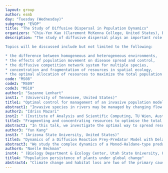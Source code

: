 ```yaml
---
layout: group
author: esmb
day: "Tuesday (Wednesday)"
subgroup: "EVOP"
title: "The Study of Diffusive Dispersal in Population Dynamics"
organizers: "Chiu-Yen Kao (Claremont McKenna College, United States), Bo Zhang (Oklahoma State University, United States)"
description: "The study of diffusive dispersal plays an important role in population dynamics, especially under the changing environment and anthropogenic disturbance. Recently, there are many studies which explore the effect of diffusive dispersal in different aspects. These include mathematical modeling, analytical and numerical techniques, and experimental studies.   This mini-symposium brings together mathematicians and biologists to share their diverse perspectives from theoretical, numerical, and experimental study in diffusive dispersal and their related optimization problems.  Mathematicians will introduce the new theories they have developed in recent years while biologists and epidemiologists will show how to apply these theories to solving real problems. Applications to optimization problems in translational sciences such as invasion control, population management, optimal chemotherapy will be discussed. This minisymposium will provide a forum for recent scientific developments, discussions, exchange ideas, and open problems.   

Topics will be discussed include but not limited to the following:

* the difference between homogeneous and heterogeneous environments,
* the effects of population movement on disease spread and control,
* the diffusive competition network system for multiple species,
* concentration and fragmentation of resources in spatial ecology,
* the optimal allocation of resources to maximize the total population size."
code: "MS08"
code2: "MS09"
code3: "MS10"
author1: "Suzanne Lenhart"
inst1: " (University of Tennessee, United States)"
title1: "Optimal control for management of an invasive population model with diffusion in a river"
abstract1: "Invasive species in rivers may be managed by changing flow rates. Using a partial differential equation model with diffusion representing an invasive population in a river, we consider optimal control of the time-varying water discharge rate to keep the population downstream. We will present some numerical results with varying parameters to illustrate the movement of the invasive population."
author2: "Idriss Mazari"
inst2: " (Institute of Analysis and Scientific Computing, TU Wien, Austria)"
title2: "Fragmenting and concentrating resources to optimise the total population size: a qualitative analysis"
abstract2: "In this talk, we investigate the optimal way to spread resources inside a domain in order to maximise the total population size. More specifically, we will explain why, when the individuals disperse quickly, it is much better to concentrate resources while, when they disperse slowly, it is more relevant to scatter the resources throughout the domain. The talk will mostly be descriptive, and is based on collaborations with G. Nadin, Y. Privat and D. Ruiz-Balet."
author3: "Yun Kang"
inst3: " (Arizona State University, United States)"
title3: "Dynamics of a Diffusion Reaction Prey-Predator Model with Delay in Prey: Effects of Delay and Spatial Components"
abstract3: "We study the complex dynamics of a Monod-Haldane-type predator-prey interaction model that incorporates: (1) A constant time delay in the prey growth; and (2) diffusion in both prey and predator. We provide the rigorous results of our system including the asymptotic stability of a positive equilibrium; Hopf bifurcation; and the direction of Hopf bifurcation and the stability of bifurcated periodic solutions. We also perform numerical simulations on the effects of diffusion or/and delay when the corresponding ODE model has either a unique interior equilibrium with two interior attractors or two interior equilibria. Our theoretical and numerical results show that diffusion can either stabilize or destabilize the system; large delay could destabilize the system; and the combination of diffusion and delay could intensify the instability of the system. Moreover, when the corresponding ODE system has two interior equilibria, diffusion or time delay in prey or both could lead to the extinction of predator. Our results may  provide us useful biological insights on population managements for prey-predator interaction systems."
author4: "Noelle Beckman"
inst4: " (Biology Department & Ecology Center, Utah State University, United States)"
title4: "Population persistence of plants under global change"
abstract4: "Climate change and habitat loss are two of the primary causes of global biodiversity loss. Habitats gradually become unsuitable as temperature,  rainfall, and related climatic variables change.  In addition to climate change, 75% of the land surface around the world has been converted by humans. As habitats shift, species must adapt to the new conditions, move to stay within their suitable habitat, or die. We examine the global distribution of species’ vulnerabilities to climate change and habitat loss using integrodifference equations. With information on demography and dispersal, we can quantify a population’s spreading speed -- the ability of a population to shift its range -- and its critical patch size – the size of habitat where population growth due to reproduction balances population loss through dispersal. We analyze the distributions of spreading speeds and critical patch sizes across a defined set of species within a system (e.g., community or taxonomic group). We use a range of distributions for population growth rates and dispersal. We analyzed the distributions for spreading speeds and critical patch sizes when dispersal variance and the geometric growth rates are independent and either fixed or distributed according to an exponential, gamma, modified gamma, or log-normal. We can use these distributions to estimate the proportion of species that can shift their ranges in response to climate change or persist based on a minimum critical patch size.  This approach allows us to predict responses to environmental change across a broad range of species for which data may be lacking, and this is particularly important for developing indicators of biodiversity loss and planning of remedial actions."
---
```

